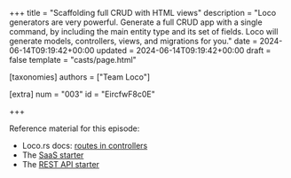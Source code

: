 +++
title = "Scaffolding full CRUD with HTML views"
description = "Loco generators are very powerful. Generate a full CRUD app with a single command, by including the main entity type and its set of fields. Loco will generate models, controllers, views, and migrations for you."
date = 2024-06-14T09:19:42+00:00
updated = 2024-06-14T09:19:42+00:00
draft = false
template = "casts/page.html"

[taxonomies]
authors = ["Team Loco"]

[extra]
num = "003"
id = "EircfwF8c0E"

+++

Reference material for this episode:

* Loco.rs docs: [routes in controllers](https://loco.rs/docs/getting-started/scaffold/)
* The [SaaS starter](https://loco.rs/docs/starters/saas/)
* The [REST API starter](https://loco.rs/docs/starters/rest-api/)
